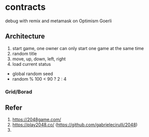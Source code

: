 # contracts

debug with remix and metamask on Optimism Goerli

## Architecture

1. start game, one owner can only start one game at the same time
2. random title
3. move, up, down, left, right
4. load current status

- global random seed
- random % 100 < 90 ? 2 : 4

### Grid/Borad

## Refer

1. https://2048game.com/
2. https://play2048.co/ (https://github.com/gabrielecirulli/2048)
3.
